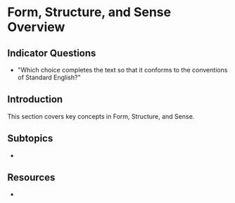 # Form, Structure, and Sense Overview

## Indicator Questions

- "Which choice completes the text so that it conforms to the conventions of Standard English?"

## Introduction

This section covers key concepts in Form, Structure, and Sense.

## Subtopics

-

## Resources

-
